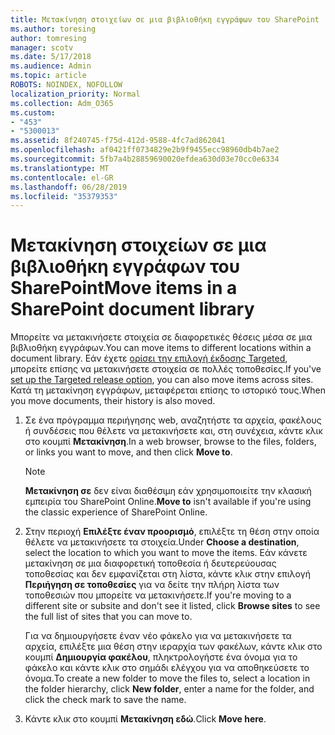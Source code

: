 ```yaml
---
title: Μετακίνηση στοιχείων σε μια βιβλιοθήκη εγγράφων του SharePoint
ms.author: toresing
author: tomresing
manager: scotv
ms.date: 5/17/2018
ms.audience: Admin
ms.topic: article
ROBOTS: NOINDEX, NOFOLLOW
localization_priority: Normal
ms.collection: Adm_O365
ms.custom:
- "453"
- "5300013"
ms.assetid: 8f240745-f75d-412d-9588-4fc7ad862041
ms.openlocfilehash: af0421ff0734829e2b9f9455ecc98960db4b7ae2
ms.sourcegitcommit: 5fb7a4b28859690020efdea630d03e70cc0e6334
ms.translationtype: MT
ms.contentlocale: el-GR
ms.lasthandoff: 06/28/2019
ms.locfileid: "35379353"
---
```

# <a name="move-items-in-a-sharepoint-document-library"></a><span data-ttu-id="e73a6-102">Μετακίνηση στοιχείων σε μια βιβλιοθήκη εγγράφων του SharePoint</span><span class="sxs-lookup"><span data-stu-id="e73a6-102">Move items in a SharePoint document library</span></span>

<span data-ttu-id="e73a6-103">Μπορείτε να μετακινήσετε στοιχεία σε διαφορετικές θέσεις μέσα σε μια βιβλιοθήκη εγγράφων.</span><span class="sxs-lookup"><span data-stu-id="e73a6-103">You can move items to different locations within a document library.</span></span> <span data-ttu-id="e73a6-104">Εάν έχετε [ορίσει την επιλογή έκδοσης Targeted](https://go.microsoft.com/fwlink/?linkid=622980), μπορείτε επίσης να μετακινήσετε στοιχεία σε πολλές τοποθεσίες.</span><span class="sxs-lookup"><span data-stu-id="e73a6-104">If you've [set up the Targeted release option](https://go.microsoft.com/fwlink/?linkid=622980), you can also move items across sites.</span></span> <span data-ttu-id="e73a6-105">Κατά τη μετακίνηση εγγράφων, μεταφέρεται επίσης το ιστορικό τους.</span><span class="sxs-lookup"><span data-stu-id="e73a6-105">When you move documents, their history is also moved.</span></span>
  
1. <span data-ttu-id="e73a6-106">Σε ένα πρόγραμμα περιήγησης web, αναζητήστε τα αρχεία, φακέλους ή συνδέσεις που θέλετε να μετακινήσετε και, στη συνέχεια, κάντε κλικ στο κουμπί **Μετακίνηση**.</span><span class="sxs-lookup"><span data-stu-id="e73a6-106">In a web browser, browse to the files, folders, or links you want to move, and then click **Move to**.</span></span>

    > [!NOTE]
    > <span data-ttu-id="e73a6-107">**Μετακίνηση σε** δεν είναι διαθέσιμη εάν χρησιμοποιείτε την κλασική εμπειρία του SharePoint Online.</span><span class="sxs-lookup"><span data-stu-id="e73a6-107">**Move to** isn't available if you're using the classic experience of SharePoint Online.</span></span>
  
2. <span data-ttu-id="e73a6-108">Στην περιοχή **Επιλέξτε έναν προορισμό**, επιλέξτε τη θέση στην οποία θέλετε να μετακινήσετε τα στοιχεία.</span><span class="sxs-lookup"><span data-stu-id="e73a6-108">Under **Choose a destination**, select the location to which you want to move the items.</span></span> <span data-ttu-id="e73a6-109">Εάν κάνετε μετακίνηση σε μια διαφορετική τοποθεσία ή δευτερεύουσας τοποθεσίας και δεν εμφανίζεται στη λίστα, κάντε κλικ στην επιλογή **Περιήγηση σε τοποθεσίες** για να δείτε την πλήρη λίστα των τοποθεσιών που μπορείτε να μετακινήσετε.</span><span class="sxs-lookup"><span data-stu-id="e73a6-109">If you're moving to a different site or subsite and don't see it listed, click **Browse sites** to see the full list of sites that you can move to.</span></span>

    <span data-ttu-id="e73a6-110">Για να δημιουργήσετε έναν νέο φάκελο για να μετακινήσετε τα αρχεία, επιλέξτε μια θέση στην ιεραρχία των φακέλων, κάντε κλικ στο κουμπί **Δημιουργία φακέλου**, πληκτρολογήστε ένα όνομα για το φάκελο και κάντε κλικ στο σημάδι ελέγχου για να αποθηκεύσετε το όνομα.</span><span class="sxs-lookup"><span data-stu-id="e73a6-110">To create a new folder to move the files to, select a location in the folder hierarchy, click **New folder**, enter a name for the folder, and click the check mark to save the name.</span></span>

3. <span data-ttu-id="e73a6-111">Κάντε κλικ στο κουμπί **Μετακίνηση εδώ**.</span><span class="sxs-lookup"><span data-stu-id="e73a6-111">Click **Move here**.</span></span>

